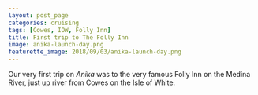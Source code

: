 ```yaml
---
layout: post_page
categories: cruising
tags: [Cowes, IOW, Folly Inn]
title: First trip to The Folly Inn
image: anika-launch-day.png 
featurette_image: 2018/09/03/anika-launch-day.png
---
```

Our very first trip on _Anika_ was to the very famous Folly Inn on the Medina River, just up river from Cowes on the Isle of White.